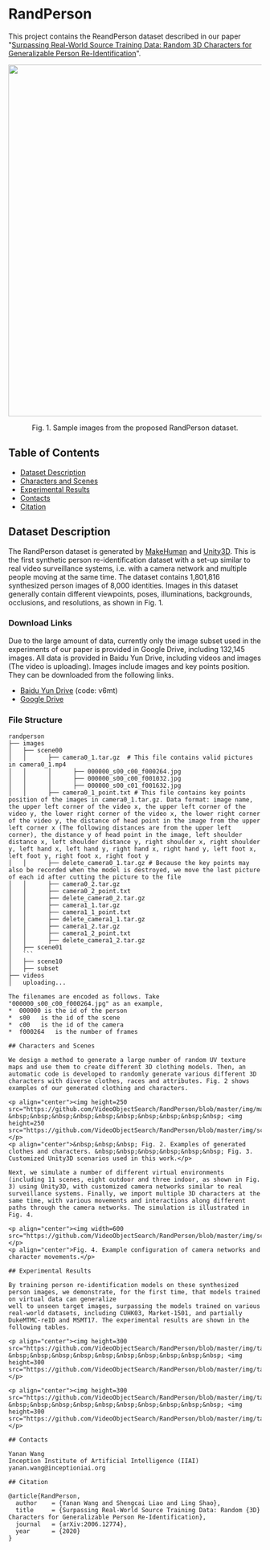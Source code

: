# RandPerson
This project contains the ReandPerson dataset described in our paper "[Surpassing Real-World Source Training Data: Random 3D Characters for Generalizable Person Re-Identification](https://arxiv.org/abs/2006.12774)".  

<p align="center"><img width=700 src="https://github.com/VideoObjectSearch/RandPerson/blob/master/img/unity.png"></p>
<p align="center">Fig. 1. Sample images from the proposed RandPerson dataset.</p>  

## Table of Contents

- [Dataset Description](#link-of-the-dataset)
- [Characters and Scenes](#characters-and-scenes)
- [Experimental Results](#experimental-results)
- [Contacts](#contacts)
- [Citation](#citation)

## Dataset Description

The RandPerson dataset is generated by [MakeHuman](http://www.makehumancommunity.org/) and [Unity3D](https://unity.com/). This is the first synthetic person re-identification dataset with a set-up similar to real video surveillance systems, i.e. with a camera network and multiple people moving at the same time. The dataset contains 1,801,816 synthesized person images of 8,000 identities. Images in this dataset generally contain different viewpoints, poses, illuminations, backgrounds, occlusions, and resolutions, as shown in Fig. 1. 

### Download Links
Due to the large amount of data, currently only the image subset used in the experiments of our paper is provided in Google Drive, including 132,145 images. All data is provided in Baidu Yun Drive, including videos and images (The video is uploading). Images include images and key points position. They can be downloaded from the following links. 

* [Baidu Yun Drive](https://pan.baidu.com/s/1nfjRzNmxMKddYmVALoXfNw) (code: v6mt)
* [Google Drive](https://drive.google.com/file/d/1qIFvTPt1q37_xWeGbFumZag6uAx9c4--/view?usp=sharing)

### File Structure
```shell
randperson
├── images
│   ├── scene00
│   │      ├── camera0_1.tar.gz  # This file contains valid pictures in camera0_1.mp4
│   │      │      ├── 000000_s00_c00_f000264.jpg
│   │      │      ├── 000000_s00_c00_f001032.jpg
│   │      │      ├── 000000_s00_c01_f001632.jpg
│   │      ├── camera0_1_point.txt # This file contains key points position of the images in camera0_1.tar.gz. Data format: image name, the upper left corner of the video x, the upper left corner of the video y, the lower right corner of the video x, the lower right corner of the video y, the distance of head point in the image from the upper left corner x (The following distances are from the upper left corner), the distance y of head point in the image, left shoulder distance x, left shoulder distance y, right shoulder x, right shoulder y, left hand x, left hand y, right hand x, right hand y, left foot x, left foot y, right foot x, right foot y
│   │      ├── delete_camera0_1.tar.gz # Because the key points may also be recorded when the model is destroyed, we move the last picture of each id after cutting the picture to the file
│   │      ├── camera0_2.tar.gz
│   │      ├── camera0_2_point.txt
│   │      ├── delete_camera0_2.tar.gz
│   │      ├── camera1_1.tar.gz
│   │      ├── camera1_1_point.txt
│   │      ├── delete_camera1_1.tar.gz
│   │      ├── camera1_2.tar.gz
│   │      ├── camera1_2_point.txt
│   │      ├── delete_camera1_2.tar.gz
│   ├── scene01
│   ```
│   ├── scene10
│   ├── subset
├── videos
│   uploading...

The filenames are encoded as follows. Take "000000_s00_c00_f000264.jpg" as an example,
*  000000 is the id of the person
*  s00   is the id of the scene
*  c00   is the id of the camera
*  f000264   is the number of frames

## Characters and Scenes

We design a method to generate a large number of random UV texture maps and use them to create different 3D clothing models. Then, an automatic code is developed to randomly generate various different 3D characters with diverse clothes, races and attributes. Fig. 2 shows examples of our generated clothing and characters.

<p align="center"><img height=250 src="https://github.com/VideoObjectSearch/RandPerson/blob/master/img/makehuman.png"> &nbsp;&nbsp;&nbsp;&nbsp;&nbsp;&nbsp;&nbsp;&nbsp;&nbsp;&nbsp; <img height=250 src="https://github.com/VideoObjectSearch/RandPerson/blob/master/img/scene.png"></p>
<p align="center">&nbsp;&nbsp;&nbsp; Fig. 2. Examples of generated clothes and characters. &nbsp;&nbsp;&nbsp;&nbsp;&nbsp;&nbsp; Fig. 3. Customized Unity3D scenarios used in this work.</p>

Next, we simulate a number of different virtual environments (including 11 scenes, eight outdoor and three indoor, as shown in Fig. 3) using Unity3D, with customized camera networks similar to real surveillance systems. Finally, we import multiple 3D characters at the same time, with various movements and interactions along different paths through the camera networks. The simulation is illustrated in Fig. 4.

<p align="center"><img width=600 src="https://github.com/VideoObjectSearch/RandPerson/blob/master/img/scene_detail.png"></p>
<p align="center">Fig. 4. Example configuration of camera networks and character movements.</p>

## Experimental Results

By training person re-identification models on these synthesized person images, we demonstrate, for the first time, that models trained on virtual data can generalize
well to unseen target images, surpassing the models trained on various real-world datasets, including CUHK03, Market-1501, and partially DukeMTMC-reID and MSMT17. The experimental results are shown in the following tables.

<p align="center"><img height=300 src="https://github.com/VideoObjectSearch/RandPerson/blob/master/img/table2.png"> &nbsp;&nbsp;&nbsp;&nbsp;&nbsp;&nbsp;&nbsp;&nbsp;&nbsp;&nbsp; <img height=300 src="https://github.com/VideoObjectSearch/RandPerson/blob/master/img/table3.png"></p>

<p align="center"><img height=300 src="https://github.com/VideoObjectSearch/RandPerson/blob/master/img/table4.png"> &nbsp;&nbsp;&nbsp;&nbsp;&nbsp;&nbsp;&nbsp;&nbsp;&nbsp;&nbsp; <img height=300 src="https://github.com/VideoObjectSearch/RandPerson/blob/master/img/table5.png"></p>

## Contacts

Yanan Wang  
Inception Institute of Artificial Intelligence (IIAI)  
yanan.wang@inceptioniai.org

## Citation

@article{RandPerson,  
  author    = {Yanan Wang and Shengcai Liao and Ling Shao},                 
  title     = {Surpassing Real-World Source Training Data: Random {3D} Characters for Generalizable Person Re-Identification},    
  journal   = {arXiv:2006.12774},    
  year      = {2020}    
}

